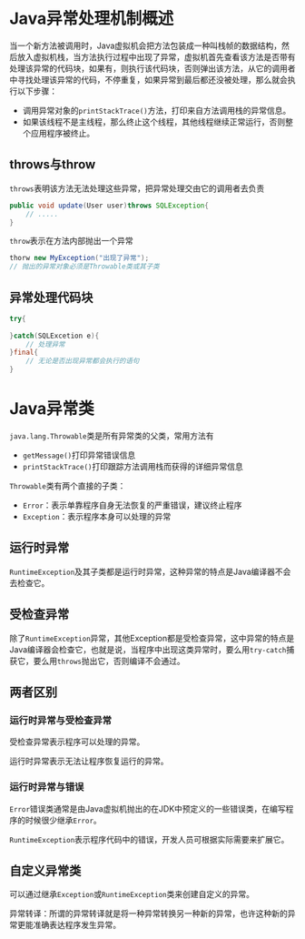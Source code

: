 # Java异常处理机制概述

当一个新方法被调用时，Java虚拟机会把方法包装成一种叫栈帧的数据结构，然后放入虚拟机栈，当方法执行过程中出现了异常，虚拟机首先查看该方法是否带有处理该异常的代码块，如果有，则执行该代码块，否则弹出该方法，从它的调用者中寻找处理该异常的代码，不停重复，如果异常到最后都还没被处理，那么就会执行以下步骤：

- 调用异常对象的`printStackTrace()`方法，打印来自方法调用栈的异常信息。
- 如果该线程不是主线程，那么终止这个线程，其他线程继续正常运行，否则整个应用程序被终止。



## throws与throw

`throws`表明该方法无法处理这些异常，把异常处理交由它的调用者去负责

```java
public void update(User user)throws SQLException{
    // .....
}
```

`throw`表示在方法内部抛出一个异常

```java
thorw new MyException("出现了异常");
// 抛出的异常对象必须是Throwable类或其子类
```



## 异常处理代码块

```java
try{
    
}catch(SQLExcetion e){
    // 处理异常
}final{
    // 无论是否出现异常都会执行的语句
}
```

# Java异常类

`java.lang.Throwable`类是所有异常类的父类，常用方法有

- `getMessage()`打印异常错误信息
- `printStackTrace()`打印跟踪方法调用栈而获得的详细异常信息

`Throwable`类有两个直接的子类：

- `Error`：表示单靠程序自身无法恢复的严重错误，建议终止程序
- `Exception`：表示程序本身可以处理的异常

## 运行时异常

`RuntimeException`及其子类都是运行时异常，这种异常的特点是Java编译器不会去检查它。

## 受检查异常

除了`RuntimeException`异常，其他Exception都是受检查异常，这中异常的特点是Java编译器会检查它，也就是说，当程序中出现这类异常时，要么用`try-catch`捕获它，要么用`throws`抛出它，否则编译不会通过。

## 两者区别

### 运行时异常与受检查异常

受检查异常表示程序可以处理的异常。

运行时异常表示无法让程序恢复运行的异常。

### 运行时异常与错误

`Error`错误类通常是由Java虚拟机抛出的在JDK中预定义的一些错误类，在编写程序的时候很少继承`Error`。

`RuntimeException`表示程序代码中的错误，开发人员可根据实际需要来扩展它。

## 自定义异常类

可以通过继承`Exception`或`RuntimeException`类来创建自定义的异常。

异常转译：所谓的异常转译就是将一种异常转换另一种新的异常，也许这种新的异常更能准确表达程序发生异常。